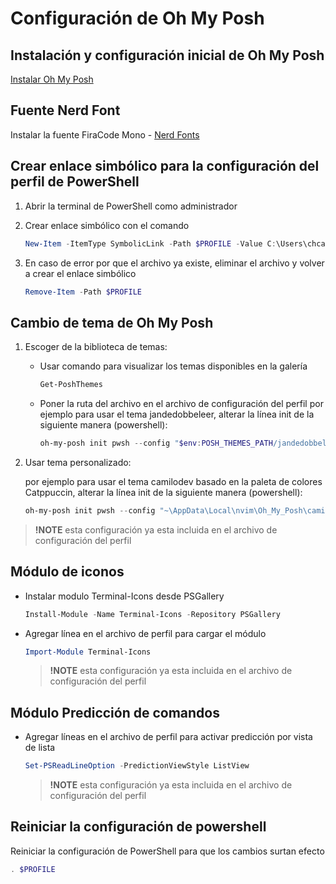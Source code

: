 # Configuración de Oh My Posh

## Instalación y configuración inicial de Oh My Posh

   [Instalar Oh My Posh](https://ohmyposh.dev/docs/installation/windows)

## Fuente Nerd Font

   Instalar la fuente FiraCode Mono - [Nerd Fonts](https://www.nerdfonts.com/font-downloads)

## Crear enlace simbólico para la configuración del perfil de PowerShell

1. Abrir la terminal de PowerShell como administrador
2. Crear enlace simbólico con el comando

   ```powershell
   New-Item -ItemType SymbolicLink -Path $PROFILE -Value C:\Users\chcam\AppData\Local\nvim\Oh_My_Posh\Microsoft.PowerShell_profile.ps1
   ```

3. En caso de error por que el archivo ya existe, eliminar el archivo y volver a crear el enlace simbólico

   ```powershell
   Remove-Item -Path $PROFILE
   ```

## Cambio de tema de Oh My Posh

1. Escoger de la biblioteca de temas:

   - Usar comando para visualizar los temas disponibles en la galería

      ```powershell
      Get-PoshThemes
      ```

   - Poner la ruta del archivo en el archivo de configuración del perfil
   por ejemplo para usar el tema jandedobbeleer, alterar la línea init de la siguiente manera (powershell):

      ```powershell
      oh-my-posh init pwsh --config "$env:POSH_THEMES_PATH/jandedobbeleer.omp.json" | Invoke-Expression
      ```

2. Usar tema personalizado:

   por ejemplo para usar el tema camilodev basado en la paleta de colores Catppuccin, alterar la línea init de la siguiente manera (powershell):

   ```powershell
   oh-my-posh init pwsh --config "~\AppData\Local\nvim\Oh_My_Posh\camilodev.omp.json" | Invoke-Expression
   ```

> **!NOTE**
> esta configuración ya esta incluida en el archivo de configuración del perfil

## Módulo de iconos

- Instalar modulo Terminal-Icons desde PSGallery

   ```powershell
   Install-Module -Name Terminal-Icons -Repository PSGallery
   ```

- Agregar línea en el archivo de perfil para cargar el módulo

   ```powershell
   Import-Module Terminal-Icons
   ```

   > **!NOTE**
   > esta configuración ya esta incluida en el archivo de configuración del perfil

## Módulo Predicción de comandos

- Agregar líneas en el archivo de perfil para activar predicción por vista de lista

   ```powershell
   Set-PSReadLineOption -PredictionViewStyle ListView
   ```

   > **!NOTE**
   > esta configuración ya esta incluida en el archivo de configuración del perfil

## Reiniciar la configuración de powershell

   Reiniciar la configuración de PowerShell para que los cambios surtan efecto

   ```powershell
   . $PROFILE
   ```
